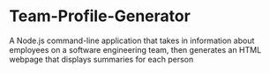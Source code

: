# Team-Profile-Generator
A Node.js command-line application that takes in information about employees on a software engineering team, then generates an HTML webpage that displays summaries for each person

